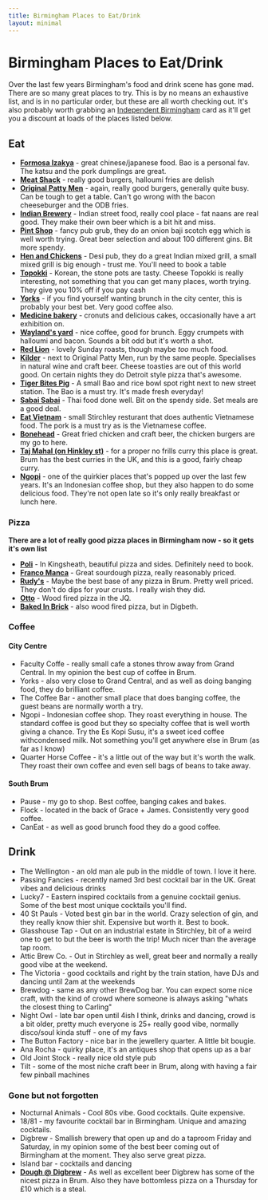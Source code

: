 ```yaml
---
title: Birmingham Places to Eat/Drink
layout: minimal
---
```

# Birmingham Places to Eat/Drink

Over the last few years Birmingham's food and drink scene has gone mad. There are so many great places to try. This is by no means an exhaustive list, and is in no particular order, but these are all worth checking out. It's also probably worth grabbing an [Independent Birmingham](https://www.independent-birmingham.co.uk/) card as it'll get you a discount at loads of the places listed below.

## Eat
- [__Formosa Izakya__](https://en-gb.facebook.com/Formosaizakaya/) - great chinese/japanese food. Bao is a personal fav. The katsu and the pork dumplings are great.  
- [__Meat Shack__](themeatshack.co.uk) - really good burgers, halloumi fries are delish
- [__Original Patty Men__](http://originalpattymen.com/) - again, really good burgers, generally quite busy. Can be tough to get a table. Can't go wrong with the bacon cheeseburger and the ODB fries.
- [__Indian Brewery__](www.indianbrewery.com) - Indian street food, really cool place - fat naans are real good. They make their own beer which is a bit hit and miss.
- [__Pint Shop__](https://pintshop.co.uk/locations/birmingham/) - fancy pub grub, they do an onion baji scotch egg which is well worth trying. Great beer selection and about 100 different gins. Bit more spendy.
- [__Hen and Chickens__](http://www.henandchickens.co.uk/) - Desi pub, they do a great Indian mixed grill, a small mixed grill is big enough - trust me. You'll need to book a table
- [__Topokki__](https://topokki.has.restaurant/) - Korean, the stone pots are tasty. Cheese Topokki is really interesting, not something that you can get many places, worth trying. They give you 10% off if you pay cash
- [__Yorks__](https://www.yorkscafe.co.uk/) - if you find yourself wanting brunch in the city center, this is probably your best bet. Very good coffee also.
- [__Medicine bakery__](http://www.medicinebakery.co.uk/) - cronuts and delicious cakes, occasionally have a art exhibition on.
- [__Wayland's yard__](https://www.waylandsyard.com/birmingham) - nice coffee, good for brunch. Eggy crumpets with halloumi and bacon. Sounds a bit odd but it's worth a shot.
- [__Red Lion__](http://theredlionbirmingham.com/) - lovely Sunday roasts, though maybe *too* much food. 
- [__Kilder__](https://www.kilderbar.co.uk/) - next to Original Patty Men, run by the same people. Specialises in natural wine and craft beer. Cheese toasties are out of this world good. On certain nights they do Detroit style pizza that's awesome.
- [__Tiger Bites Pig__](https://tigerbitespig.co.uk) - A small Bao and rice bowl spot right next to new street station. The Bao is a must try. It's made fresh everyday!
- [__Sabai Sabai__](https://www.sabaisabai.com/) - Thai food done well. Bit on the spendy side. Set meals are a good deal.
- [__Eat Vietnam__](https://www.instagram.com/eat_vietnam/) - small Stirchley resturant that does authentic Vietnamese food. The pork is a must try as is the Vietnamese coffee.
- [__Bonehead__](https://www.boneheaduk.com) - Great fried chicken and craft beer, the chicken burgers are my go to here.
- [__Taj Mahal (on Hinkley st)__](http://www.tajmahalbirmingham.co.uk/) - for a proper no frills curry this place is great. Brum has the best curries in the UK, and this is a good, fairly cheap curry.
- [__Ngopi__](https://www.ngopi.co.uk/) - one of the quirkier places that's popped up over the last few years. It's an Indonesian coffee shop, but they also happen to do some delicious food. They're not open late so it's only really breakfast or lunch here.


### Pizza
__There are a lot of really good pizza places in Birmingham now - so it gets it's own list__
- [__Poli__](https://www.wearepoli.co.uk/) - In Kingsheath, beautiful pizza and sides. Definitely need to book.
- [__Franco Manca__](https://www.francomanca.co.uk/restaurants/birmingham/) - Great sourdough pizza, really reasonably priced.
- [__Rudy's__](https://www.rudyspizza.co.uk/birmingham/) - Maybe the best base of any pizza in Brum. Pretty well priced. They don't do dips for your crusts. I really wish they did.
- [__Otto__](http://ottowoodfired.com/) - Wood fired pizza in the JQ.
- [__Baked In Brick__](https://bakedinbrick.co.uk/) - also wood fired pizza, but in Digbeth.

### Coffee

#### City Centre 
- Faculty Coffe - really small cafe a stones throw away from Grand Central. In my opinion the best cup of coffee in Brum.
- Yorks - also very close to Grand Central, and as well as doing banging food, they do brilliant coffee.
- The Coffee Bar - another small place that does banging coffee, the guest beans are normally worth a try.
- Ngopi - Indonesian coffee shop. They roast everything in house. The standard coffee is good but they so specialty coffee that is well worth giving a chance. Try the Es Kopi Susu, it's a sweet iced coffee withcondensed milk. Not something you'll get anywhere else in Brum (as far as I know)
- Quarter Horse Coffee - it's a little out of the way but it's worth the walk. They roast their own coffee and even sell bags of beans to take away. 

#### South Brum
- Pause - my go to shop. Best coffee, banging cakes and bakes.
- Flock - located in the back of Grace + James. Consistently very good coffee.
- CanEat - as well as good brunch food they do a good coffee.

## Drink
- The Wellington - an old man ale pub in the middle of town. I love it here. 
- Passing Fancies - recently named 3rd best cocktail bar in the UK. Great vibes and delicious drinks
- Lucky7 - Eastern inspired cocktails from a genuine cocktail genius. Some of the best most unique cocktails you'll find. 
- 40 St Pauls - Voted best gin bar in the world. Crazy selection of gin, and they really know thier shit. Expensive but worth it. Best to book.
- Glasshouse Tap - Out on an industrial estate in Stirchley, bit of a weird one to get to but the beer is worth the trip! Much nicer than the average tap room. 
- Attic Brew Co. - Out in Stirchley as well, great beer and normally a really good vibe at the weekend.
- The Victoria - good cocktails and right by the train station, have DJs and dancing until 2am at the weekends
- Brewdog - same as any other BrewDog bar. You can expect some nice craft, with the kind of crowd where someone is always asking "whats the closest thing to Carling" 
- Night Owl - late bar open until 4ish I think, drinks and dancing, crowd is a bit older, pretty much everyone is 25+ really good vibe, normally disco/soul kinda stuff - one of my favs
- The Button Factory - nice bar in the jewellery quarter. A little bit bougie.
- Ana Rocha - quirky place, it's an antiques shop that opens up as a bar
- Old Joint Stock - really nice old style pub
- Tilt - some of the most niche craft beer in Brum, along with having a fair few pinball machines


### Gone but not forgotten

- Nocturnal Animals - Cool 80s vibe. Good cocktails. Quite expensive.
- 18/81 - my favourite cocktail bar in Birmingham. Unique and amazing cocktails.
- Digbrew - Smallish brewery that open up and do a taproom Friday and Saturday, in my opinion some of the best beer coming out of Birmingham at the moment. They also serve great pizza.
- Island bar - cocktails and dancing
- [__Dough @ Digbrew__](https://digbrewco.com/dough/) - As well as excellent beer Digbrew has some of the nicest pizza in Brum. Also they have bottomless pizza on a Thursday for £10 which is a steal.

